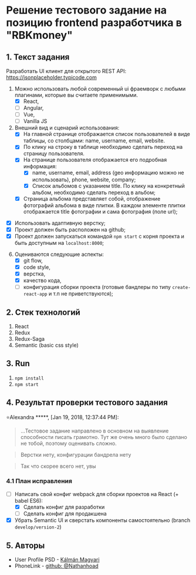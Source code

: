 # Решение тестового задание на позицию frontend разработчика в "RBKmoney"

## 1. Текст задания 

Разработать UI клиент для открытого REST API: https://jsonplaceholder.typicode.com

1. Можно использовать любой современный ui фраемворк с любыми плагинами, которые вы считаете применимыми. 
   - [x] React, 
   - [ ] Angular, 
   - [ ] Vue, 
   - [ ] Vanilla JS 
2. Внешний вид и сценарий использования:
    - [x] На главной странице отображается список пользователей в виде таблицы, со столбцами: name, username, email, website. 
    - [x] По клику на строку в таблице необходимо сделать переход на страницу пользователя.
    - [x] На странице пользователя отображается его подробная информация:
        - [x] name, username, email, address (geo информацию можно не использовать), phone, website, company;
        - [x] Список альбомов с указанием title. По клику на конкретный альбом, необходимо сделать переход в альбом;
    - [x] Страница альбома представляет собой, отображение фотографий альбома в виде плитки. В каждом элементе плитки отображается title фотографии и сама фотография (поле url);
- [x] Использовать адаптивную верстку;
- [x] Проект должен быть расположен на github;
- [x] Проект должен запускаться командой `npm start` c корня проекта и быть доступным на `localhost:8000`;
6. Оцениваются следующие аспекты: 
    - [x] git flow,
    - [x] code style, 
    - [x] верстка,
    - [x] качество кода,
    - [ ] конфигурация сборки проекта (готовые бандлеры по типу `create-react-app` и т.п не приветствуются);

## 2. Стек технологий 

1. React
2. Redux
3. Redux-Saga
3. Semantic (basic css style)

## 3. Run

1. `npm install`
2. `npm start`

## 4. Результат проверки тестового задания 

⭐️Alexandra *****, [Jan 19, 2018, 12:37:44 PM]:
> ...Тестовое задание направлено в основном на выявление способности писать грамотно. 
> Тут же очень много было сделано не тобой, поэтому оценивать сложно.

> Верстки нету, конфигурации бандрела нету

> Так что скорее всего нет, увы

### 4.1 План исправления 
  
- [ ] Написать свой конфиг webpack для сборки проектов на React (+ babel ES6):
    - [x] Сделать конфиг для разработки 
    - [ ] Сделать конфиг для продакшена 
- [x] Убрать Semantic UI и сверстать компоненты самостоятельно (branch `develop/version-2`)

## 5. Авторы

* User Profile PSD - [Kálmán Magyari](https://www.uplabs.com/neurofunkx)
* PhoneLink - [github: @Nathanhoad](https://github.com/nathanhoad/react-phone-number)
